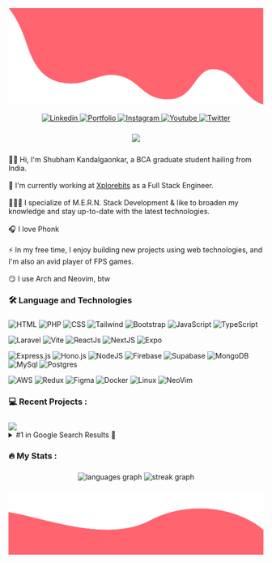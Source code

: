 ![Top Banner](./assets/top.svg)

<div align="center">
  <a rel="nofollow" href="https://linkedin.com/in/kandalgaonkarshubham" target="_blank">
    <img src="https://img.shields.io/static/v1?message=LinkedIn&logo=linkedin&label=&color=0077B5&logoColor=white&labelColor=&style=for-the-badge" height="25" alt="Linkedin"  />
  </a>
  <a href="https://kandalgaonkarshubham.dev" target="_blank">
    <img src="https://img.shields.io/static/v1?message=Portfolio&logo=personio&label=&color=ff4b57&logoColor=white&labelColor=&style=for-the-badge" height="25" alt="Portfolio"  />
  </a>
  <a href="https://www.instagram.com/shubham___x_x/" target="_blank">
    <img src="https://img.shields.io/static/v1?message=Instagram&logo=instagram&label=&color=C13584&logoColor=white&labelColor=&style=for-the-badge" height="25" alt="Instagram"  />
  </a>
  <a href="https://youtube.com/@kandalgaonkarshubham" target="_blank">
    <img src="https://img.shields.io/static/v1?message=Youtube&logo=youtube&label=&color=FF0000&logoColor=white&labelColor=&style=for-the-badge" height="25" alt="Youtube"  />
  </a>
  <a href="https://x.com/S_Kandalgaonkar" target="_blank">
    <img src="https://img.shields.io/static/v1?message=Twitter&logo=x&label=&color=black&logoColor=white&labelColor=&style=for-the-badge" height="25" alt="Twitter"  />
  </a>
</div>

###

<div align="center">
  <img src="https://visitor-badge.laobi.icu/badge?page_id=kandalgaonkarshubham.kandalgaonkarshubham&right_color=red&left_text=👀 Digital Footprints Left"  />
</div>

###

<p align="left">👋🏻 Hi, I'm Shubham Kandalgaonkar, a BCA graduate student hailing from India.<br><br>💼 I'm currently working at <a href="https://xplorebits.com/" target="_blank">Xplorebits</a> as a Full Stack Engineer.<br><br>👨🏻‍💻 I specialize of M.E.R.N. Stack Development & like to broaden my knowledge and stay up-to-date with the latest technologies.<br><br>🎧 I love Phonk<br><br>⚡ In my free time, I enjoy building new projects using web technologies, and I'm also an avid player of FPS games.<br><br>😏 I use Arch and Neovim, btw</p>

###

<h3 align="left">🛠 Language and Technologies</h3>

###

![HTML](https://img.shields.io/badge/html-%23E34F26.svg?style=for-the-badge&logo=html5&logoColor=white)&nbsp;![PHP](https://img.shields.io/badge/php-%23787CB5.svg?style=for-the-badge&logo=php&logoColor=white)&nbsp;![CSS](https://img.shields.io/badge/css-%231572B6.svg?style=for-the-badge&logo=css3&logoColor=white)&nbsp;![Tailwind](https://img.shields.io/badge/tailwind-%2338B2AC.svg?style=for-the-badge&logo=tailwind-css&logoColor=white)&nbsp;![Bootstrap](https://img.shields.io/badge/Bootstrap-%237519f6.svg?style=for-the-badge&logo=bootstrap&logoColor=white)&nbsp;![JavaScript](https://img.shields.io/badge/JavaScript-%23f8db3e.svg?style=for-the-badge&logo=javascript&logoColor=black)&nbsp;![TypeScript](https://img.shields.io/badge/TypeScript-%23007ACC.svg?style=for-the-badge&logo=typescript&logoColor=white)

![Laravel](https://img.shields.io/badge/laravel-%23f05340.svg?style=for-the-badge&logo=laravel&logoColor=white)&nbsp;![Vite](https://img.shields.io/badge/vite-%23b73afe.svg?style=for-the-badge&logo=vite&logoColor=white)&nbsp;![ReactJs](https://img.shields.io/badge/react-%2361dbfb.svg?style=for-the-badge&logo=react&logoColor=black)&nbsp;![NextJS](https://img.shields.io/badge/Next-black?style=for-the-badge&logo=next.js&logoColor=white)&nbsp;![Expo](https://img.shields.io/badge/expo-%23000020.svg?style=for-the-badge&logo=expo&logoColor=white)

![Express.js](https://img.shields.io/badge/express.js-%23f7df1e.svg?style=for-the-badge&logo=express&logoColor=black)&nbsp;![Hono.js](https://img.shields.io/badge/hono.js-%23e36002.svg?style=for-the-badge&logo=hono&logoColor=white)&nbsp;![NodeJS](https://img.shields.io/badge/node.js-6DA55F?style=for-the-badge&logo=node.js&logoColor=white)&nbsp;![Firebase](https://img.shields.io/badge/Firebase-%23de3308.svg?style=for-the-badge&logo=Firebase&logoColor=white)&nbsp;![Supabase](https://img.shields.io/badge/Supabase-%233ecf8e.svg?style=for-the-badge&logo=Supabase&logoColor=white)&nbsp;![MongoDB](https://img.shields.io/badge/MongoDB-%23001e2b.svg?style=for-the-badge&logo=mongodb&logoColor=%2300ed64)&nbsp;![MySql](https://img.shields.io/badge/mysql-%2300628b.svg?style=for-the-badge&logo=mysql&logoColor=white)&nbsp;![Postgres](https://img.shields.io/badge/postgres-%23316192.svg?style=for-the-badge&logo=postgresql&logoColor=white)

![AWS](https://img.shields.io/badge/AWS-%23232f3e.svg?style=for-the-badge&logo=amazonwebservices&logoColor=white)&nbsp;![Redux](https://img.shields.io/badge/redux-%23593d88.svg?style=for-the-badge&logo=redux&logoColor=white)&nbsp;![Figma](https://img.shields.io/badge/figma-%23F24E1E.svg?style=for-the-badge&logo=figma&logoColor=white)&nbsp;![Docker](https://img.shields.io/badge/docker-%231072d8.svg?style=for-the-badge&logo=docker&logoColor=white)&nbsp;![Linux](https://img.shields.io/badge/linux-%23ffffff.svg?style=for-the-badge&logo=linux&logoColor=black)&nbsp;![NeoVim](https://img.shields.io/badge/neovim-%231b69a4.svg?style=for-the-badge&logo=vim&logoColor=white)


###

<h3 align="left">💻   Recent Projects :</h3>

###

<a href="https://github.com/kandalgaonkarshubham/WordHive/">
  <img width=300 align="center" src="https://github-readme-stats.vercel.app/api/pin/?username=kandalgaonkarshubham&repo=WordHive&title_color=ffffff&text_color=c9cacc&icon_color=2bbc8a&bg_color=1d1f21" />
</a>

<details>
<summary>#1 in Google Search Results 🎉</summary>
<br>
<img width=300 align="center" src="assets/googlesearch.png" />
</details>

###

<h3 align="left">🔥   My Stats :</h3>

###

<div align="center">
  <img src="https://github-readme-stats.vercel.app/api/top-langs?username=kandalgaonkarshubham&locale=en&hide_title=false&layout=compact&card_width=320&langs_count=5&theme=dracula&hide_border=false&order=2" height="150" alt="languages graph"  />
  <img src="https://streak-stats.demolab.com/?user=kandalgaonkarshubham&theme=dark" height="220" alt="streak graph"  />
</div>

###

![Bottom Banner](./assets/bottom.svg)
